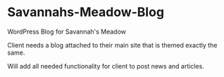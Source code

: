 # Savannahs-Meadow-Blog
WordPress Blog for Savannah's Meadow

Client needs a blog attached to their main site that is themed exactly the same.

Will add all needed functionality for client to post news and articles.
